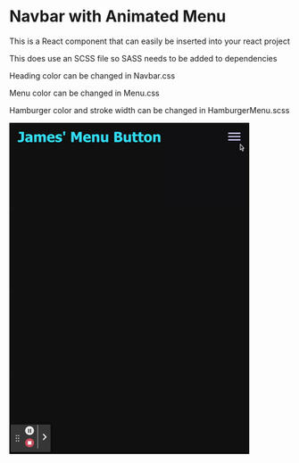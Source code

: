 # Navbar with Animated Menu

This is a React component that can easily be inserted into your react project

This does use an SCSS file so SASS needs to be added to dependencies

Heading color can be changed in Navbar.css

Menu color can be changed in Menu.css

Hamburger color and stroke width can be changed in HamburgerMenu.scss

![](AnimatedMenu.gif)